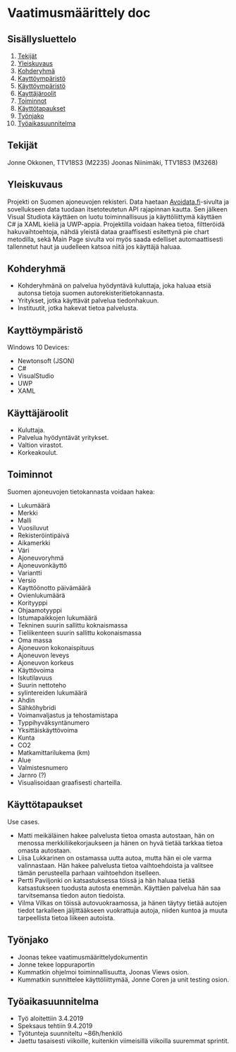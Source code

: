 # Vaatimusmäärittely doc

## Sisällysluettelo

1. [Tekijät](#tekijät)
2. [Yleiskuvaus](#yleiskuvaus)
3. [Kohderyhmä](#kohderyhmä)
4. [Kayttöympäristö](#käyttöympäristö)
5. [Käyttöympäristö](#kayttöympäristö)
6. [Kayttäjäroolit](#kayttäjäroolit)
7. [Toiminnot](#toiminnot)
8. [Käyttötapaukset](#kayttötapaukset)
9. [Työnjako](#työnjako)
10. [Työaikasuunnitelma](#työaikasuunnitelma)

## Tekijät

Jonne Okkonen, TTV18S3 (M2235)
Joonas Niinimäki, TTV18S3 (M3268)

## Yleiskuvaus

Projekti on Suomen ajoneuvojen rekisteri. Data haetaan [Avoidata.fi](https://www.avoindata.fi/data/fi/dataset/ajoneuvojen-avoin-data/resource/70ecbacc-1878-4641-9b80-7f639c414a42)-sivulta ja sovellukseen data tuodaan itsetoteutetun API rajapinnan kautta.
Sen jälkeen Visual Studiota käyttäen on luotu toiminnallisuus ja käyttöliittymä käyttäen C# ja XAML kieliä ja UWP-appia. Projektilla voidaan hakea tietoa, filtteröidä hakuvaihtoehtoja, nähdä yleistä dataa graaffisesti esitettynä pie chart metodilla, sekä Main Page sivulta voi myös saada edelliset automaattisesti tallennetut haut ja uudelleen katsoa niitä jos käyttäjä haluaa.

## Kohderyhmä

- Kohderyhmänä on palvelua hyödyntävä kuluttaja, joka haluaa etsiä autonsa tietoja suomen autorekisteritietokannasta. 
- Yritykset, jotka käyttävät palvelua tiedonhakuun. 
- Instituutit, jotka hakevat tietoa palvelusta.

## Kayttöympäristö

Windows 10 Devices:
- Newtonsoft (JSON)
- C#
- VisualStudio
- UWP
- XAML

## Käyttäjäroolit

- Kuluttaja.
- Palvelua hyödyntävät yritykset.
- Valtion virastot.
- Korkeakoulut.

## Toiminnot

Suomen ajoneuvojen tietokannasta voidaan hakea:
- Lukumäärä
- Merkki
- Malli
- Vuosiluvut
- Rekisteröintipäivä
- Aikamerkki
- Väri
- Ajoneuvoryhmä
- Ajoneuvonkäyttö
- Variantti
- Versio
- Kayttöönotto päivämäärä
- Ovienlukumäärä
- Korityyppi
- Ohjaamotyyppi
- Istumapaikkojen lukumäärä
- Tekninen suurin sallittu koknaismassa
- Tieliikenteen suurin sallittu kokonaismassa
- Oma massa
- Ajoneuvon kokonaispituus
- Ajoneuvon leveys
- Ajoneuvon korkeus
- Käyttövoima
- Iskutilavuus
- Suurin nettoteho
- sylintereiden lukumäärä
- Ahdin
- Sähköhybridi
- Voimanvaljastus ja tehostamistapa
- Typpihyväksyntänumero
- Yksittäiskäyttövoima
- Kunta
- CO2
- Matkamittarilukema (km)
- Alue
- Valmistesnumero
- Jarnro (?)
- Visualisoidaan graafisesti charteilla.

## Käyttötapaukset

Use cases.
- Matti meikäläinen hakee palvelusta tietoa omasta autostaan, hän on menossa merkkiliikekorjaukseen ja hänen on hyvä tietää tarkkaa tietoa omasta autostaan.
- Liisa Lukkarinen on ostamassa uutta autoa, mutta hän ei ole varma valinnastaan. Hän hakee palvelusta tietoa vaihtoehdoista ja valitsee tämän perusteella parhaan vaihtoehdon itselleen.
- Pertti Paviljonki on katsastuksessa töissä ja hän haluaa tietää katsastukseen tuodusta autosta enemmän. Käyttäen palvelua hän saa tarvitsemansa tiedon auton tiedoista.
- Vilma Vilkas on töissä autovuokraamossa, ja hänen täytyy tietää autojen tiedot tarkalleen jäljittääkseen vuokrattuja autoja, niiden kuntoa ja muuta tarpeellista tietoa liikeen autoista.

## Työnjako

- Joonas tekee vaatimusmäärittelydokumentin
- Jonne tekee loppuraportin
- Kummatkin ohjelmoi toiminnallisuutta, Joonas Views osion.
- Kummatkin sunnittelee käyttöliittymää, Jonne Coren ja unit testing osion.

## Työaikasuunnitelma

- Työ aloitettiin 3.4.2019
- Speksaus tehtiin 9.4.2019
- Työtunteja suunniteltu ~86h/henkilö
- Jaettu tasaisesti viikoille, kuitenkin viimeisillä viikoilla suuremmat sprintit.